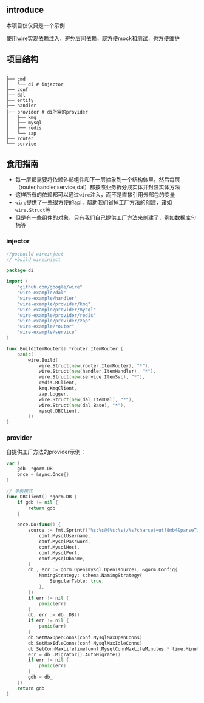 ## introduce

本项目仅仅只是一个示例

使用wire实现依赖注入，避免层间依赖，既方便mock和测试，也方便维护

## 项目结构

```
.
├── cmd
│   └── di # injector
├── conf
├── dal
├── entity
├── handler
├── provider # di所需的provider
│   ├── kmq
│   ├── mysql
│   ├── redis
│   └── zap
├── router
└── service
```

## 食用指南

- 每一层都需要将依赖外部组件和下一层抽象到一个结构体里，然后每层（router,handler,service,dal）都按照业务拆分成实体并封装实体方法
- 这样所有的依赖都可以通过`wire`注入，而不是直接引用外部包的变量
- `wire`提供了一些很方便的api，帮助我们省掉工厂方法的创建，诸如`wire.Struct`等
- 但是有一些组件的对象，只有我们自己提供工厂方法来创建了，例如数据库句柄等

### injector

```go
//go:build wireinject
// +build wireinject

package di

import (
	"github.com/google/wire"
	"wire-example/dal"
	"wire-example/handler"
	"wire-example/provider/kmq"
	"wire-example/provider/mysql"
	"wire-example/provider/redis"
	"wire-example/provider/zap"
	"wire-example/router"
	"wire-example/service"
)

func BuildItemRouter() *router.ItemRouter {
	panic(
		wire.Build(
			wire.Struct(new(router.ItemRouter), "*"),
			wire.Struct(new(handler.ItemHandler), "*"),
			wire.Struct(new(service.ItemSvc), "*"),
			redis.RClient,
			kmq.KmqClient,
			zap.Logger,
			wire.Struct(new(dal.ItemDal), "*"),
			wire.Struct(new(dal.Base), "*"),
			mysql.DBClient,
		))
}
```

### provider

自提供工厂方法的provider示例：

```go
var (
	gdb  *gorm.DB
	once = &sync.Once{}
)

// 单例模式
func DBClient() *gorm.DB {
	if gdb != nil {
		return gdb
	}

	once.Do(func() {
		source := fmt.Sprintf("%s:%s@(%s:%s)/%s?charset=utf8mb4&parseTime=True&loc=Local",
			conf.MysqlUsername,
			conf.MysqlPassword,
			conf.MysqlHost,
			conf.MysqlPort,
			conf.MysqlDbname,
		)
		db_, err := gorm.Open(mysql.Open(source), &gorm.Config{
			NamingStrategy: schema.NamingStrategy{
				SingularTable: true,
			},
		})
		if err != nil {
			panic(err)
		}
		db, err := db_.DB()
		if err != nil {
			panic(err)
		}
		db.SetMaxOpenConns(conf.MysqlMaxOpenConns)
		db.SetMaxIdleConns(conf.MysqlMaxIdleConns)
		db.SetConnMaxLifetime(conf.MysqlConnMaxLifeMinutes * time.Minute)
		err = db_.Migrator().AutoMigrate()
		if err != nil {
			panic(err)
		}
		gdb = db_
	})
	return gdb
}

```
